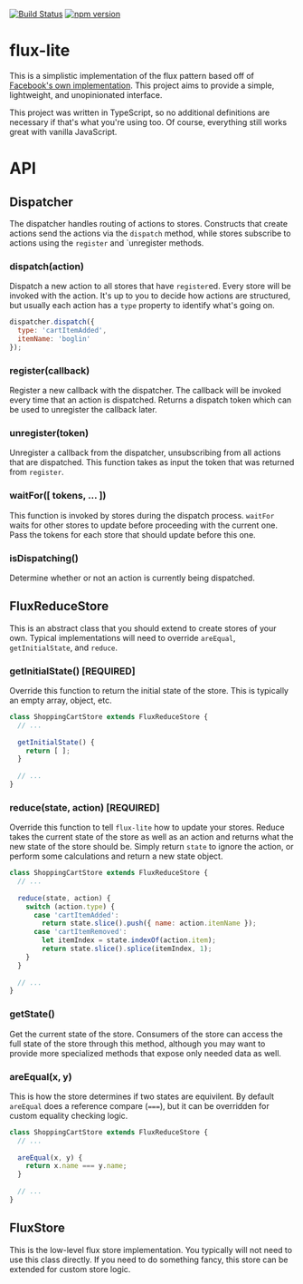 [![Build Status](https://travis-ci.org/delta62/flux-lite.svg?branch=master)](https://travis-ci.org/delta62/flux-lite)
[![npm version](https://badge.fury.io/js/flux-lite.svg)](https://badge.fury.io/js/flux-lite)

# flux-lite
This is a simplistic implementation of the flux pattern based off of [Facebook's own implementation](https://github.com/facebook/flux). This project aims to provide a simple, lightweight, and unopinionated interface.

This project was written in TypeScript, so no additional definitions are necessary if that's what you're using too. Of course, everything still works great with vanilla JavaScript.

# API

## Dispatcher
The dispatcher handles routing of actions to stores. Constructs that create actions send the actions via the `dispatch` method, while stores subscribe to actions using the `register` and `unregister methods.

### dispatch(action)
Dispatch a new action to all stores that have `register`ed. Every store will be invoked with the action. It's up to you to decide how actions are structured, but usually each action has a `type` property to identify what's going on.

``` js
dispatcher.dispatch({
  type: 'cartItemAdded',
  itemName: 'boglin'
});
```

### register(callback)
Register a new callback with the dispatcher. The callback will be invoked every time that an action is dispatched. Returns a dispatch token which can be used to unregister the callback later.

### unregister(token)
Unregister a callback from the dispatcher, unsubscribing from all actions that are dispatched. This function takes as input the token that was returned from `register`.

### waitFor([ tokens, ... ])
This function is invoked by stores during the dispatch process. `waitFor` waits for other stores to update before proceeding with the current one. Pass the tokens for each store that should update before this one.

### isDispatching()
Determine whether or not an action is currently being dispatched.

## FluxReduceStore
This is an abstract class that you should extend to create stores of your own. Typical implementations will need to override `areEqual`, `getInitialState`, and `reduce`.

### getInitialState() [REQUIRED]
Override this function to return the initial state of the store. This is typically an empty array, object, etc.

``` js
class ShoppingCartStore extends FluxReduceStore {
  // ...
  
  getInitialState() {
    return [ ];
  }
  
  // ...
}
```

### reduce(state, action) [REQUIRED]
Override this function to tell `flux-lite` how to update your stores. Reduce takes the current state of the store as well as an action and returns what the new state of the store should be. Simply return `state` to ignore the action, or perform some calculations and return a new state object.

``` js
class ShoppingCartStore extends FluxReduceStore {
  // ...
  
  reduce(state, action) {
    switch (action.type) {
      case 'cartItemAdded':
        return state.slice().push({ name: action.itemName });
      case 'cartItemRemoved':
        let itemIndex = state.indexOf(action.item);
        return state.slice().splice(itemIndex, 1);
    }
  }
  
  // ...
}
```

### getState()
Get the current state of the store. Consumers of the store can access the full state of the store through this method, although you may want to provide more specialized methods that expose only needed data as well.

### areEqual(x, y)
This is how the store determines if two states are equivilent. By default `areEqual` does a reference compare (`===`), but it can be overridden for custom equality checking logic.

``` javascript
class ShoppingCartStore extends FluxReduceStore {
  // ...
  
  areEqual(x, y) {
    return x.name === y.name;
  }
  
  // ...
}
```

## FluxStore
This is the low-level flux store implementation. You typically will not need to use this class directly. If you need to do something fancy, this store can be extended for custom store logic.

